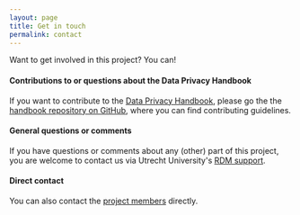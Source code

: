 ```yaml
---
layout: page
title: Get in touch
permalink: contact
---
```


Want to get involved in this project? You can!

#### Contributions to or questions about the Data Privacy Handbook
If you want to contribute to the <a href="handbook" target="_blank">Data Privacy Handbook</a>, please go the the <a href='https://github.com/UtrechtUniversity/dataprivacyhandbook/blob/main/CONTRIBUTING.md' target='_blank'>handbook repository on GitHub</a>, where you can find contributing guidelines.

#### General questions or comments
If you have questions or comments about any (other) part of this project, you are welcome to contact us via Utrecht University's <a href='https://www.uu.nl/en/research/research-data-management/contact-us' target='_blank'>RDM support</a>.

#### Direct contact
You can also contact the <a href="about/people" target="_blank">project members</a> directly.
